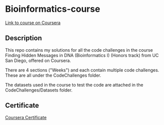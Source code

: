 # Bioinformatics-course

[Link to course on Coursera](https://www.coursera.org/learn/dna-analysis/)


## Description

This repo contains my solutions for all the code challenges in the course Finding Hidden Messages in DNA (Bioinformatics I) (Honors track) from UC San Diego, offered on Coursera.

There are 4 sections ("Weeks") and each contain multiple code challenges. These are all under the CodeChallenges folder.

The datasets used in the course to test the code are attached in the CodeChallenges/Datasets folder.


## Certificate
[Coursera Certificate](https://www.coursera.org/account/accomplishments/verify/WQLFQ57493GS?utm_source=link&utm_medium=certificate&utm_content=cert_image&utm_campaign=pdf_header_button&utm_product=course)

